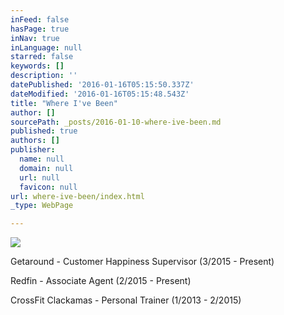 ```yaml
---
inFeed: false
hasPage: true
inNav: true
inLanguage: null
starred: false
keywords: []
description: ''
datePublished: '2016-01-16T05:15:50.337Z'
dateModified: '2016-01-16T05:15:48.543Z'
title: "Where I've Been"
author: []
sourcePath: _posts/2016-01-10-where-ive-been.md
published: true
authors: []
publisher:
  name: null
  domain: null
  url: null
  favicon: null
url: where-ive-been/index.html
_type: WebPage

---
```

![](https://the-grid-user-content.s3-us-west-2.amazonaws.com/93885fd7-aa14-491d-8ba2-34560ed272ff.jpg)

Getaround - Customer Happiness Supervisor (3/2015 - Present)

Redfin - Associate Agent (2/2015 - Present)

CrossFit Clackamas - Personal Trainer (1/2013 - 2/2015)